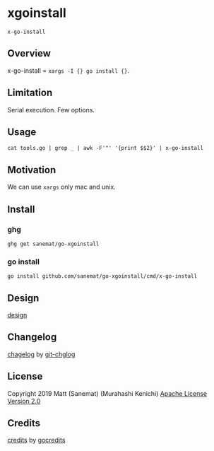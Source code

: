 # xgoinstall

`x-go-install`

## Overview

x-go-install = `xargs -I {} go install {}`.

## Limitation

Serial execution. Few options.

## Usage

```
cat tools.go | grep _ | awk -F'"' '{print $$2}' | x-go-install
```

## Motivation

We can use `xargs` only mac and unix.

## Install

### ghg

`ghg get sanemat/go-xgoinstall`

### go install

`go install github.com/sanemat/go-xgoinstall/cmd/x-go-install`

## Design

[design](./design.md)

## Changelog

[chagelog](./changelog.md) by [git-chglog](https://github.com/git-chglog/git-chglog)

## License

Copyright 2019 Matt (Sanemat) (Murahashi Kenichi)
[Apache License Version 2.0](./license.txt)

## Credits

[credits](./credits.txt) by [gocredits](https://github.com/Songmu/gocredits/)
